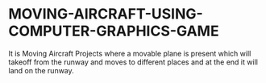# MOVING-AIRCRAFT-USING-COMPUTER-GRAPHICS-GAME
It is Moving Aircraft Projects where a movable plane is present which will takeoff from the runway and moves to different places and at the end it will land on the runway. 
